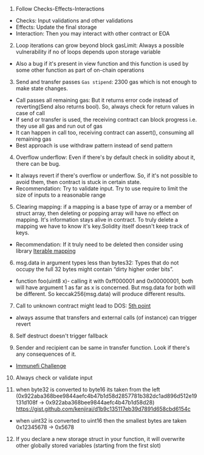 1. Follow Checks-Effects-Interactions
- Checks: Input validations and other validations
- Effects: Update the final storage
- Interaction: Then you may interact with other contract or EOA

2. Loop iterations can grow beyond block gasLimit: Always a possible vulnerability if no of loops depends upon storage variable
- Also a bug if it's present in view function and this function is used by some other function as part of on-chain operations

3. Send and transfer passes `Gas stipend`: 2300 gas which is not enough to make state changes.
- Call passes all remaining gas: But it returns error code instead of reverting(Send also returns bool). So, always check for return values in case of call
- If send or transfer is used, the receiving contract can block progress i.e. they use all gas and run out of gas
- It can happen in call too, receiving contract can assert(), consuming all remaining gas
- Best approach is use withdraw pattern instead of send pattern

4. Overflow underflow: Even if there's by default check in solidity about it, there can be bug.
- It always revert if there's overflow or underflow. So, if it's not possible to avoid them, then contract is stuck in certain state.
- Recommendation: Try to validate input. Try to use require to limit the size of inputs to a reasonable range

5. Clearing mapping: if a mapping is a base type of array or a member of struct array, then deleting or popping array will have no effect on mapping. It's information stays alive in contract. To truly delete a mapping we have to know it's key.Solidity itself doesn't keep track of keys.
- Recommendation: If it truly need to be deleted then consider using library [Iterable mapping](https://github.com/ethereum/dapp-bin/blob/master/library/iterable_mapping.sol)

6. msg.data in argument types less than bytes32: Types that do not occupy the full 32 bytes might contain “dirty higher order bits”.
- function foo(uint8 x)- calling it with 0xff000001 and 0x00000001, both will have argument 1 as far as x is concerned. But msg.data for both will be different. So keccak256(msg.data) will produce different results.

7. Call to unknown contract might lead to DOS: [5th point](https://medium.com/loom-network/how-to-secure-your-smart-contracts-6-solidity-vulnerabilities-and-how-to-avoid-them-part-2-730db0aa4834)
- always assume that transfers and external calls (of instance) can trigger revert

8. Self destruct doesn't trigger fallback

9. Sender and recipient can be same in transfer function. Look if there's any consequences of it.
- [Immunefi Challenge](https://twitter.com/immunefi/status/1602785563836547073?s=20&t=Wma_twA5EfHcHo5cmM7s2w)

10. Always check or validate input

11. when byte32 is converted to byte16 its taken from the left (0x922aba368bee9844aefc4b47b1d58d2857781b382dc1ad896d512e19131d108f -> 0x922aba368bee9844aefc4b47b1d58d28) https://gist.github.com/kenjirai/d1b9c135117eb39d7891d658cbd6154c
- when uint32 is converted to uint16 then the smallest bytes are taken 0x12345678 -> 0x5678

12. If you declare a new storage struct in your function, it will overwrite other globally stored variables (starting from the first slot)